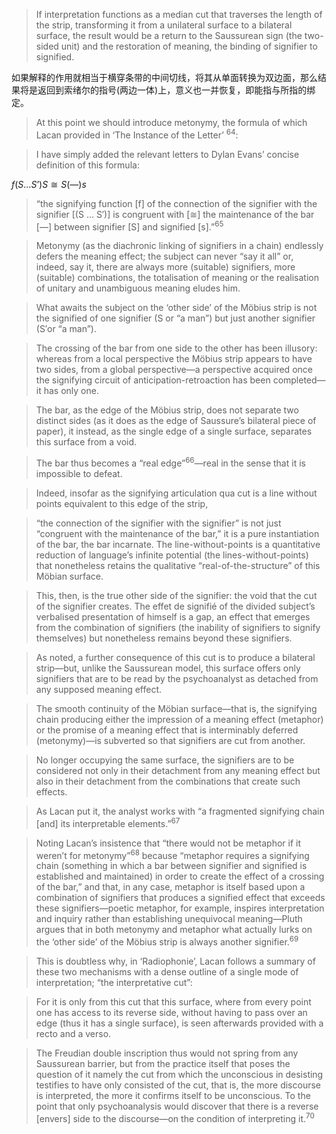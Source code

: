 > If interpretation functions as a median cut that traverses the length of the strip, transforming it from a unilateral surface to a bilateral surface, the result would be a return to the Saussurean sign (the two-sided unit) and the restoration of meaning, the binding of signifier to signified.

如果解释的作用就相当于横穿条带的中间切线，将其从单面转换为双边面，那么结果将是返回到索绪尔的指号(两边一体)上，意义也一并恢复，即能指与所指的绑定。

> At this point we should introduce metonymy, the formula of which Lacan provided in ‘The Instance of the Letter’ <sup>64</sup>:

> I have simply added the relevant letters to Dylan Evans’ concise definition of this formula: 

$f(S…S’)S≅S(—)s$

> “the signifying function [f] of the connection of the signifier with the signifier [(S … S′)] is congruent with [≅] the maintenance of the bar [—] between signifier [S] and signified [s].”<sup>65</sup> 

> Metonymy (as the diachronic linking of signifiers in a chain) endlessly defers the meaning effect; the subject can never “say it all” or, indeed, say it, there are always more (suitable) signifiers, more (suitable) combinations, the totalisation of meaning or the realisation of unitary and unambiguous meaning eludes him.

> What awaits the subject on the ‘other side’ of the Möbius strip is not the signified of one signifier (S or “a man”) but just another signifier (S′or “a man”). 

> The crossing of the bar from one side to the other has been illusory: whereas from a local perspective the Möbius strip appears to have two sides, from a global perspective—a perspective acquired once the signifying circuit of anticipation-retroaction has been completed—it has only one. 

> The bar, as the edge of the Möbius strip, does not separate two distinct sides (as it does as the edge of Saussure’s bilateral piece of paper), it instead, as the single edge of a single surface, separates this surface from a void. 

> The bar thus becomes a “real edge”<sup>66</sup>—real in the sense that it is impossible to defeat. 

> Indeed, insofar as the signifying articulation qua cut is a line without points equivalent to this edge of the strip, 

> “the connection of the signifier with the signifier” is not just “congruent with the maintenance of the bar,” it is a pure instantiation of the bar, the bar incarnate. The line-without-points is a quantitative reduction of language’s infinite potential (the lines-without-points) that nonetheless retains the qualitative “real-of-the-structure” of this Möbian surface. 

> This, then, is the true other side of the signifier: the void that the cut of the signifier creates. The effet de signifié of the divided subject’s verbalised presentation of himself is a gap, an effect that emerges from the combination of signifiers (the inability of signifiers to signify themselves) but nonetheless remains beyond these signifiers.

> As noted, a further consequence of this cut is to produce a bilateral strip—but, unlike the Saussurean model, this surface offers only signifiers that are to be read by the psychoanalyst as detached from any supposed meaning effect. 

> The smooth continuity of the Möbian surface—that is, the signifying chain producing either the impression of a meaning effect (metaphor) or the promise of a meaning effect that is interminably deferred (metonymy)—is subverted so that signifiers are cut from another. 

> No longer occupying the same surface, the signifiers are to be considered not only in their detachment from any meaning effect but also in their detachment from the combinations that create such effects. 

> As Lacan put it, the analyst works with “a fragmented signifying chain [and] its interpretable elements.”<sup>67</sup> 

> Noting Lacan’s insistence that “there would not be metaphor if it weren’t for metonymy”<sup>68</sup> because “metaphor requires a signifying chain (something in which a bar between signifier and signified is established and maintained) in order to create the effect of a crossing of the bar,” and that, in any case, metaphor is itself based upon a combination of signifiers that produces a signified effect that exceeds these signifiers—poetic metaphor, for example, inspires interpretation and inquiry rather than establishing unequivocal meaning—Pluth argues that in both metonymy and metaphor what actually lurks on the ‘other side’ of the Möbius strip is always another signifier.<sup>69</sup> 

> This is doubtless why, in ‘Radiophonie’, Lacan follows a summary of these two mechanisms with a dense outline of a single mode of interpretation; “the interpretative cut”:

> For it is only from this cut that this surface, where from every point one has access to its reverse side, without having to pass over an edge (thus it has a single surface), is seen afterwards provided with a recto and a verso. 

> The Freudian double inscription thus would not spring from any Saussurean barrier, but from the practice itself that poses the question of it namely the cut from which the unconscious in desisting testifies to have only consisted of the cut, that is, the more discourse is interpreted, the more it confirms itself to be unconscious. 
To the point that only psychoanalysis would discover that there is a reverse [envers] side to the discourse—on the condition of interpreting it.<sup>70</sup> 